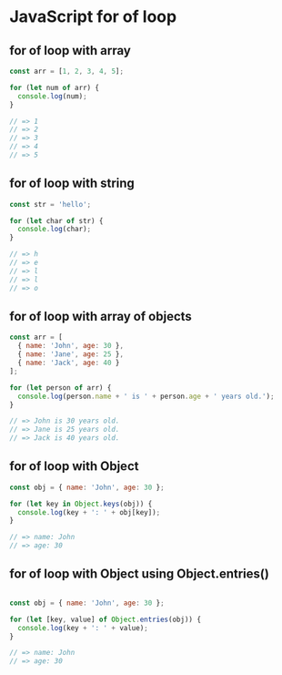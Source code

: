 # JavaScript for of loop

## for of loop with array

```javascript
const arr = [1, 2, 3, 4, 5];

for (let num of arr) {
  console.log(num);
}

// => 1
// => 2
// => 3
// => 4
// => 5

```

## for of loop with string

```javascript
const str = 'hello';

for (let char of str) {
  console.log(char);
}

// => h
// => e
// => l
// => l
// => o

```

## for of loop with array of objects

```javascript
const arr = [
  { name: 'John', age: 30 },
  { name: 'Jane', age: 25 },
  { name: 'Jack', age: 40 }
];
```

```javascript
for (let person of arr) {
  console.log(person.name + ' is ' + person.age + ' years old.');
}

// => John is 30 years old.
// => Jane is 25 years old.
// => Jack is 40 years old.

```

## for of loop with Object

```javascript
const obj = { name: 'John', age: 30 };

for (let key in Object.keys(obj)) {
  console.log(key + ': ' + obj[key]);
}

// => name: John
// => age: 30

```

## for of loop with Object using Object.entries()

```javascript

const obj = { name: 'John', age: 30 };

for (let [key, value] of Object.entries(obj)) {
  console.log(key + ': ' + value);
}

// => name: John
// => age: 30

```
